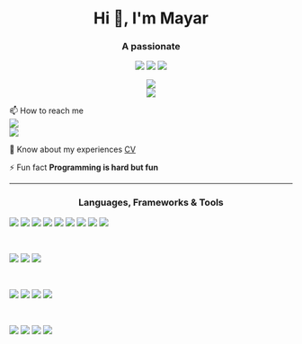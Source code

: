 <h1 align="center">Hi 👋, I'm Mayar</h1>

<div align="center">

<h3 align="center">A passionate</h3>

![](https://img.shields.io/badge/Senior_Software_Engineer-ffcb33?style=flat)  ![](https://img.shields.io/badge/Full_Stack_.NET_Developer-ffcb33?style=flat)  ![](https://img.shields.io/badge/Data_Scientist-ffcb33?style=flat)  

[![](https://img.shields.io/badge/website-ebdcff?style=for-the-badge&logo=About.me&logoColor=black)](http://mayaramein.com/)  
[![](https://img.shields.io/badge/LinkedIn-ebdcff?style=for-the-badge&logo=linkedin&logoColor=black)](https://linkedin.com/in/mayaramein)  

</div>


📫 How to reach me  
[![](https://img.shields.io/badge/Email_Outlook-ebdcff?style=flat&logo=microsoft-outlook&logoColor=black)](mailto:mayaramein@outlook.com)  
[![](https://img.shields.io/badge/Website-ebdcff?style=flat&logo=About.me&logoColor=black)](https://mayaramein.com/contact)  

📄 Know about my experiences [CV](https://mayaramein.com/resume)  

⚡ Fun fact **Programming is hard but fun**  

---

<h3 align="center">Languages, Frameworks & Tools</h3>

<p align="center">

![](https://img.shields.io/badge/C%23-239120?style=for-the-badge&logo=c-sharp&logoColor=white)
![](https://img.shields.io/badge/.NET-5C2D91?style=for-the-badge&logo=.net&logoColor=white)
![](https://img.shields.io/badge/ASP.NET_Core-512BD4?style=for-the-badge&logo=dotnet&logoColor=white)
![](https://img.shields.io/badge/Entity_Framework_Core-512BD4?style=for-the-badge&logo=dotnet&logoColor=white)
![](https://img.shields.io/badge/CQRS-006272?style=for-the-badge&logo=architecture&logoColor=white)
![](https://img.shields.io/badge/Event_Sourcing-0A66C2?style=for-the-badge&logo=apachekafka&logoColor=white)
![](https://img.shields.io/badge/Apache_Kafka-231F20?style=for-the-badge&logo=apachekafka&logoColor=white)
![](https://img.shields.io/badge/Domain_Driven_Design-ff6600?style=for-the-badge&logo=ddd&logoColor=white)
![](https://img.shields.io/badge/Clean_Architecture-336791?style=for-the-badge&logo=archlinux&logoColor=white)

<br/>

![](https://img.shields.io/badge/SQL_Server-CC2927?style=for-the-badge&logo=microsoftsqlserver&logoColor=white)
![](https://img.shields.io/badge/NoSQL-MongoDB-green?style=for-the-badge&logo=mongodb&logoColor=white)
![](https://img.shields.io/badge/Redis-D92C27?style=for-the-badge&logo=redis&logoColor=white)

<br/>

![](https://img.shields.io/badge/JavaScript-F7DF1E?style=for-the-badge&logo=JavaScript&logoColor=black)
![](https://img.shields.io/badge/TypeScript-007ACC?style=for-the-badge&logo=typescript&logoColor=white)
![](https://img.shields.io/badge/React-20232A?style=for-the-badge&logo=react&logoColor=61DAFB)
![](https://img.shields.io/badge/Angular-DD0031?style=for-the-badge&logo=angular&logoColor=white)

<br/>

![](https://img.shields.io/badge/Docker-2496ED?style=for-the-badge&logo=docker&logoColor=white)
![](https://img.shields.io/badge/Kubernetes-326CE5?style=for-the-badge&logo=kubernetes&logoColor=white)
![](https://img.shields.io/badge/Azure-0078D4?style=for-the-badge&logo=microsoftazure&logoColor=white)
![](https://img.shields.io/badge/GitHub_Actions-2088FF?style=for-the-badge&logo=githubactions&logoColor=white)

</p>




